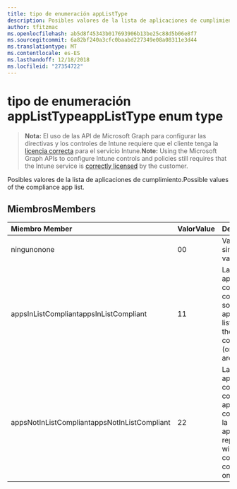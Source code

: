 ```yaml
---
title: tipo de enumeración appListType
description: Posibles valores de la lista de aplicaciones de cumplimiento.
author: tfitzmac
ms.openlocfilehash: ab5d8f45343b017693906b13be25c88d5b06e8f7
ms.sourcegitcommit: 6a82bf240a3cfc0baabd227349e08a08311e3d44
ms.translationtype: MT
ms.contentlocale: es-ES
ms.lasthandoff: 12/18/2018
ms.locfileid: "27354722"
---
```

# <a name="applisttype-enum-type"></a><span data-ttu-id="1643d-103">tipo de enumeración appListType</span><span class="sxs-lookup"><span data-stu-id="1643d-103">appListType enum type</span></span>

> <span data-ttu-id="1643d-104">**Nota:** El uso de las API de Microsoft Graph para configurar las directivas y los controles de Intune requiere que el cliente tenga la [licencia correcta](https://go.microsoft.com/fwlink/?linkid=839381) para el servicio Intune.</span><span class="sxs-lookup"><span data-stu-id="1643d-104">**Note:** Using the Microsoft Graph APIs to configure Intune controls and policies still requires that the Intune service is [correctly licensed](https://go.microsoft.com/fwlink/?linkid=839381) by the customer.</span></span>

<span data-ttu-id="1643d-105">Posibles valores de la lista de aplicaciones de cumplimiento.</span><span class="sxs-lookup"><span data-stu-id="1643d-105">Possible values of the compliance app list.</span></span>
## <a name="members"></a><span data-ttu-id="1643d-106">Miembros</span><span class="sxs-lookup"><span data-stu-id="1643d-106">Members</span></span>
|<span data-ttu-id="1643d-107">Miembro	</span><span class="sxs-lookup"><span data-stu-id="1643d-107">Member</span></span>|<span data-ttu-id="1643d-108">Valor</span><span class="sxs-lookup"><span data-stu-id="1643d-108">Value</span></span>|<span data-ttu-id="1643d-109">Descripción</span><span class="sxs-lookup"><span data-stu-id="1643d-109">Description</span></span>|
|:---|:---|:---|
|<span data-ttu-id="1643d-110">ninguno</span><span class="sxs-lookup"><span data-stu-id="1643d-110">none</span></span>|<span data-ttu-id="1643d-111">0</span><span class="sxs-lookup"><span data-stu-id="1643d-111">0</span></span>|<span data-ttu-id="1643d-112">Valor predeterminado, sin intención.</span><span class="sxs-lookup"><span data-stu-id="1643d-112">Default value, no intent.</span></span>|
|<span data-ttu-id="1643d-113">appsInListCompliant</span><span class="sxs-lookup"><span data-stu-id="1643d-113">appsInListCompliant</span></span>|<span data-ttu-id="1643d-114">1</span><span class="sxs-lookup"><span data-stu-id="1643d-114">1</span></span>|<span data-ttu-id="1643d-115">La lista representa las aplicaciones que se considerarán compatibles con (solo son compatibles con las aplicaciones de la lista).</span><span class="sxs-lookup"><span data-stu-id="1643d-115">The list represents the apps that will be considered compliant (only apps on the list are compliant).</span></span>|
|<span data-ttu-id="1643d-116">appsNotInListCompliant</span><span class="sxs-lookup"><span data-stu-id="1643d-116">appsNotInListCompliant</span></span>|<span data-ttu-id="1643d-117">2</span><span class="sxs-lookup"><span data-stu-id="1643d-117">2</span></span>|<span data-ttu-id="1643d-118">La lista representa las aplicaciones que se considerarán no conformes (todas las aplicaciones son compatibles excepto en la lista de aplicaciones).</span><span class="sxs-lookup"><span data-stu-id="1643d-118">The list represents the apps that will be considered non compliant (all apps are compliant except apps on the list).</span></span>|



